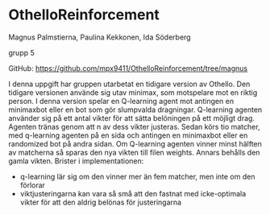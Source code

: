 # OthelloReinforcement

Magnus Palmstierna, Paulina Kekkonen, Ida Söderberg

grupp 5

GitHub: https://github.com/mpx9411/OthelloReinforcement/tree/magnus 

I denna uppgift har gruppen utarbetat en tidigare version av Othello. Den tidigare versionen använde sig utav minimax, som motspelare mot en riktig person. I denna version spelar en Q-learning agent mot antingen en minimaxbot eller en bot som gör slumpvalda dragningar. 
Q-learning agenten använder sig på ett antal vikter för att sätta belöningen på ett möjligt drag. Agenten tränas genom att n av dess vikter justeras. Sedan körs tio matcher, med q-learning agenten på en sida och antingen en minimaxbot eller en randomized bot på andra sidan. Om Q-learning agenten vinner minst hälften av matcherna så sparas den nya vikten till filen weights. Annars behålls den gamla vikten. 
Brister i implementationen:
- q-learning lär sig om den vinner mer än fem matcher, men inte om den förlorar
- viktjusteringarna kan vara så små att den fastnat med icke-optimala vikter för att den aldrig belönas för justeringarna 

